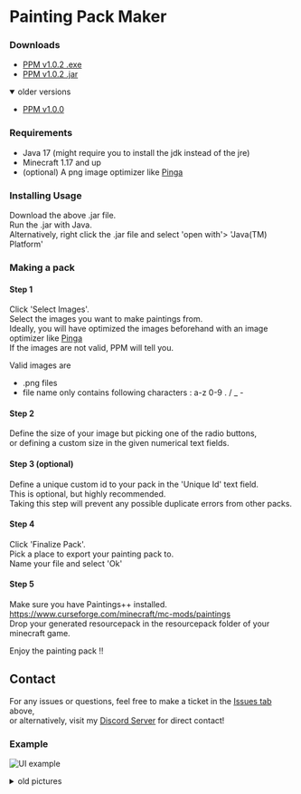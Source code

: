 # Painting Pack Maker

### Downloads

- [PPM v1.0.2 .exe](http://adfoc.us/78400485727042)
- [PPM v1.0.2 .jar](http://adfoc.us/78400485740987)

<details open>
<summary>older versions</summary>

- [PPM v1.0.0](http://adfoc.us/7840041)

</details>

### Requirements

- Java 17 (might require you to install the jdk instead of the jre)
- Minecraft 1.17 and up
- (optional) A png image optimizer like [Pinga](https://css-ig.net/pinga)

### Installing  Usage

Download the above .jar file.  
Run the .jar with Java.  
Alternatively, right click the .jar file and select 'open with'> 'Java(TM) Platform'

### Making a pack

#### Step 1

Click 'Select Images'.  
Select the images you want to make paintings from.   
Ideally, you will have optimized the images beforehand with an image optimizer like [Pinga](https://css-ig.net/pinga)  
If the images are not valid, PPM will tell you.

Valid images are

- .png files
- file name only contains following characters : a-z 0-9 . / _ -

#### Step 2

Define the size of your image but picking one of the radio buttons,  
or defining a custom size in the given numerical text fields.

#### Step 3 (optional)

Define a unique custom id to your pack in the 'Unique Id' text field.  
This is optional, but highly recommended.  
Taking this step will prevent any possible duplicate errors from other packs.

#### Step 4

Click 'Finalize Pack'.    
Pick a place to export your painting pack to.  
Name your file and select 'Ok'

#### Step 5

Make sure you have Paintings++ installed.  
https://www.curseforge.com/minecraft/mc-mods/paintings  
Drop your generated resourcepack in the resourcepack folder of your minecraft game.

Enjoy the painting pack !!

## Contact

For any issues or questions, feel free to make a ticket in
the [Issues tab](https://github.com/AbsolemJackdaw/PaintingPackMaker/issues) above,  
or alternatively, visit my [Discord Server](https://discord.gg/8MEdFZh) for direct contact!

### Example

![UI example](https://i.imgur.com/CrLRP9g.png)
<details>
<summary>old pictures</summary>

![UI example](https://i.imgur.com/4upR0iJ.png)

</details>
